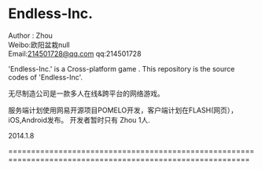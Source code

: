 Endless-Inc.
============

Author : Zhou    
Weibo:欧阳盆栽null       
Email:214501728@qq.com 
qq:214501728

'Endless-Inc.' is a Cross-platform game . This repository is the source codes of 'Endless-Inc'.

无尽制造公司是一款多人在线&跨平台的网络游戏。

服务端计划使用网易开源项目POMELO开发，客户端计划在FLASH(网页），iOS,Android发布。
开发者暂时只有 Zhou 1人.

2014.1.8

===========================================================================================================
